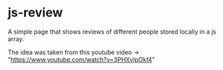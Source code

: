 # js-review
A simple page that shows reviews of different people stored locally in a js array.

The idea was taken from this youtube video -> "https://www.youtube.com/watch?v=3PHXvlpOkf4"
